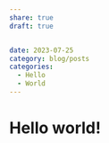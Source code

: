```yaml
---
share: true
draft: true 


date: 2023-07-25
category: blog/posts
categories:
  - Hello
  - World
---
```


# Hello world!
